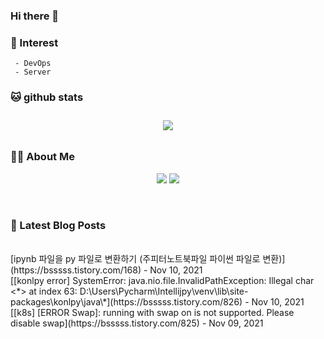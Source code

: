 
### Hi there 👋   

### 📖   Interest   
     - DevOps   
     - Server  

###  🐱 github stats  

<div id="main" align="center">
    <img src="https://github-readme-stats.vercel.app/api?username=qpyu66&hide=stars,contribs&count_private=true&show_icons=true"
        style="height: auto; margin-left: 20px; margin-right: 20px; padding: 10px;"/>
</div>

###  💁‍♀️ About Me  
<p align="center">
    <a href="https://bsssss.tistory.com/"><img src="https://img.shields.io/badge/Blog-FF5722?style=flat-square&logo=Blogger&logoColor=white"/></a>
    <a href="mailto:qpyu66@gmail.com"><img src="https://img.shields.io/badge/Gmail-d14836?style=flat-square&logo=Gmail&logoColor=white&link=qpyu66@gmail.com"/></a>
</p>

<br>

### 📕 Latest Blog Posts   
<br>
[ipynb 파일을 py 파일로 변환하기 (주피터노트북파일 파이썬 파일로 변환)](https://bsssss.tistory.com/168) - Nov 10, 2021<br>
[[konlpy error] SystemError: java.nio.file.InvalidPathException: Illegal char <*> at index 63: D:\Users\Pycharm\Intellijpy\venv\lib\site-packages\konlpy\java\*](https://bsssss.tistory.com/826) - Nov 10, 2021<br>
[[k8s] [ERROR Swap]: running with swap on is not supported. Please disable swap](https://bsssss.tistory.com/825) - Nov 09, 2021<br>
